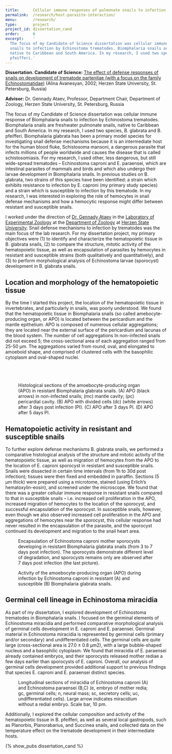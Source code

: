 ```yaml
---
title:      Cellular immune responses of pulmonate snails to infection by trematodes
permalink:  /research/host-parasite-interaction/
menu:       /research/
type:       project
project_id: dissertation_cand
order:      6
excerpt:    ' 
  The focus of my Candidate of Science dissertation was cellular immune response of Biomphalaria
  snails to infection by Echinostoma trematodes. Biomphalaria snails are freshwater pulmonate snails,
  native to Caribbean and South America. In my research, I used two species, B. glabrata and B.
  pfeifferi.'
---
```



**Dissertation. Candidate of Science:** <a href="{{ 'assets/content/misc/AlinaAvanesyan_dissertation_2002.pdf' | relative_url }}">The effect of defense responses of snails on
development of trematode partenitae (with a focus on the family Echinostomatidae)</a> (Alina
Avanesyan, 2002; Herzen State University, St. Petersburg, Russia)

**Advisor:** Dr. Gennady Ataev, Professor, Department Chair, Department of Zoology, Herzen State
University, St. Petersburg, Russia

The focus of my Candidate of Science dissertation was cellular immune response of Biomphalaria
snails to infection by Echinostoma trematodes. Biomphalaria snails are freshwater pulmonate snails,
native to Caribbean and South America. In my research, I used two species, B. glabrata and B.
pfeifferi. Biomphalaria glabrata has been a primary model species for investigating snail defense
mechanisms because it is an intermediate host for the human blood fluke, Schistosoma mansoni, a
dangerous parasite that infects millions of people worldwide and causes the disease that is called
schistosomiasis. For my research, I used other, less dangerous, but still wide-spread trematodes –
Echinostoma caproni and E. paraensei, which are intestinal parasites of mammals and birds and which
also undergo their larvae development in Biomphalaria snails. In previous studies on B. glabrata,
two strains of this species have been identified: a strain which exhibits resistance to infection by
E. caproni (my primary study species) and a strain which is susceptible to infection by this
trematode. In my research, I was interested in exploring the role of hemocytes in snail defense
mechanisms and how a hemocytic response might differ between resistant and susceptible snails.

I worked under the direction of <a href="https://www.researchgate.net/profile/Gennady_Ataev">Dr.
Gennady Ataev</a> in the <a
href="https://www.herzen.spb.ru/main/structure/fukultets/bio/1384520856/1387808264/">Laboratory of
Experimental Zoology</a> at the <a
href="https://sites.google.com/a/zooherzen.org/www/home">Department of Zoology</a> at <a
href="https://www.herzen.spb.ru/en/">Herzen State University</a>. Snail defense mechanisms to
infection by trematodes was the main focus of the lab research. For my dissertation project, my
primary objectives were (1) to identify and characterize the hematopoietic tissue in B. glabrata
snails, (2) to compare the structure, mitotic activity of the hematopoietic tissue, as well as
encapsulation of parasites by hemocytes in resistant and susceptible strains (both qualitatively and
quantitatively), and (3) to perform morphological analysis of Echinostoma larvae (sporocyst)
development in B.  glabrata snails.

## Location and morphology of the hematopoietic tissue

By the time I started this project, the location of the hematopoietic tissue in invertebrates, and
particularly in snails, was poorly understood. We found that the hematopoietic tissue in
Biomphalaria snails (so called amebocyte-producing organ, or APO) is located between the pericardium
and the mantle epithelium. APO is composed of numerous cellular aggregations; they are located near
the external surface of the pericardium and lacunas of the blood system. The number of cell
aggregations In non-infected snails did not exceed 5; the cross-sectional area of each aggregation
ranged from 25-50 µm. The aggregations varied from round, oval, and elongated to amoeboid shape, and
comprised of clustered cells with the basophilic cytoplasm and oval-shaped nuclei. 

<figure>
  <div class="row">
    <div class="col-12 col-sm">
      <figure class="figure mb-0">
        <img class="figure-img img-fluid" 
          src="{{ '/assets/content/projects/dissertation_cand/apo_a.jpg' | relative_url }}" alt="">
      </figure>
    </div>
    <div class="col-12 col-sm">
      <figure class="figure mb-0">
        <img class="figure-img img-fluid" 
          src="{{ '/assets/content/projects/dissertation_cand/apo_b.jpg' | relative_url }}" alt="">
      </figure>
    </div>
  </div>
  <div class="row">
    <div class="col-12 col-sm">
      <figure class="figure mb-0">
        <img class="figure-img img-fluid" 
          src="{{ '/assets/content/projects/dissertation_cand/apo_c.jpg' | relative_url }}" alt="">
      </figure>
    </div>
    <div class="col-12 col-sm">
      <figure class="figure mb-0">
        <img class="figure-img img-fluid" 
          src="{{ '/assets/content/projects/dissertation_cand/apo_d.jpg' | relative_url }}" alt="">
      </figure>
    </div>
  </div>
  <figcaption class="figure-caption">Histological sections of the amoebocyte-producing organ (APO) in resistant
  Biomphalaria glabrata snails. (A) APO (black arrows) in non-infected snails; (mc) mantle cavity;
  (pc) pericardial cavity. (B) APO with divided cells (dc) (white arrows) after 3 days post
  infection (PI). (C) APO after 3 days PI. (D) APO after 5 days PI.
  </figcaption>
</figure>

## Hematopoietic activity in resistant and susceptible snails

To further explore defense mechanisms B. glabrata snails, we performed a comparative histological
analysis of the structure and mitotic activity of the hematopoietic tissue, as well as migration of
hemocytes from the APO to the location of E. caproni sporocyst in resistant and susceptible snails.
Snails were dissected in certain time intervals (from 1h to 30d post infection); tissues were then
fixed and embedded in paraffin. Sections (5 µm thick) were prepared using a microtome, stained
(using Erlich’s hematoxylin-eosin), and screened under the microscope. We found that there was a
greater cellular immune response in resistant snails compared to that in susceptible snails – i.e.
increased cell proliferation in the APO, increased migration of hemocytes to the location of the
sporocyst, and successful encapsulation of the sporocyst. In susceptible snails, however, even
though we also observed increased cell proliferation in the APO and aggregations of hemocytes near
the sporocyst, this cellular response had never resulted in the encapsulation of the parasite, and
the sporocyst continued its development and migration to the snail heart area.

<figure class="figure">
  <img class="border-0 figure-img img-fluid"
       src="{{ '/assets/content/projects/dissertation_cand/capsules.jpg' | relative_url }}" alt="">
  <figcaption class="figure-caption text-left">Encapsulation of Echinostoma caproni mother
    sporocysts developing in resistant Biomphalaria glabrata snails (from 3 to 7 days post infection).
    The sporocysts demonstrate different level of degradation, and sporocysts remains only are
    observed after 7 days post infection (the last picture).
  </figcaption>
</figure>

<figure class="figure">
  <img class="border-0 figure-img img-fluid"
       src="{{ '/assets/content/projects/dissertation_cand/cells2.jpg' | relative_url }}" alt="">
  <figcaption class="figure-caption text-left">Activity of the amoebocyte-producing organ (APO)
     during infection by Echinostoma caproni in resistant (A) and susceptible (B) Biomphalaria
     glabrata snails. 
  </figcaption>
</figure>

## Germinal cell lineage in Echinostoma miracidia

As part of my dissertation, I explored development of Echinostoma trematodes in Biomphalaria snails.
I focused on the germinal elements of Echinostoma miracidia and performed comparative morphological
analysis of germinal cells development in E. caproni and E. paraensei. Germinal material in
Echinostoma miracidia is represented by germinal cells (primary and/or secondary) and
undifferentiated cells. The germinal cells are quite large (cross-sectional area is 27.0 ± 0.8 µm2),
with a large bubble-shaped nucleus and a basophilic cytoplasm. We found that miracidia of E.
paraensei already contained embryos, and their sporocysts released mother rediae a few days earlier
than sporocysts of E. caproni. Overall, our analysis of germinal cells development provided
additional support to previous findings that species E. caproni and E. paraensei distinct species.

<figure class="mx-auto w-75">
  <img class="border-0 figure-img img-fluid"
       src="{{ '/assets/content/projects/dissertation_cand/miracidia.jpg' | relative_url }}" alt="">
  <figcaption class="figure-caption text-left">Longitudinal sections of miracidia of Echinostoma caproni (A) and Echinostoma paraensei (B,C) (e,
    embryo of mother redia; gc, germinal cells; n, neural mass; sc, secretory cells; uc,
    undifferentiated cells). Large arrow indicates miracidium without a redial embryo. Scale bar, 10 pm.
  </figcaption>
</figure>




Additionally, I explored the cellular composition and activity of the hematopoietic tissue in B.
pfeifferi, as well as several local gastropods, such as Planorbis, Planorabarius, and Succinea
snails, and collected data on the temperature effect on the trematode development in their
intermediate hosts.

<div class="ic4f-pubs-project">
{% show_pubs dissertation_cand %}
</div>
